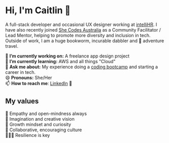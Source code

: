 <!--
**watsbeat/watsbeat** is a ✨ _special_ ✨ repository because its `README.md` (this file) appears on your GitHub profile.

Here are some ideas to get you started:

- 🔭 I’m currently working on ...
- 🌱 I’m currently learning ...
- 👯 I’m looking to collaborate on ...
- 🤔 I’m looking for help with ...
- 💬 Ask me about ...
- 📫 How to reach me: ...
- 😄 Pronouns: ...
- ⚡ Fun fact: ...
-->

# Hi, I'm Caitlin 👋

A full-stack developer and occasional UX designer working at [intelliHR](https://intellihr.co). I have also recently joined [She Codes Australia](https://shecodes.com.au/) as a Community Facilitator / Lead Mentor, helping to promote more diversity and inclusion in tech. Outside of work, I am a huge bookworm, incurable dabbler and 💜 adventure travel.

🔭 **I’m currently working on:** A freelance app design project<br>
🌱 **I’m currently learning:** AWS and all things "Cloud"<br>
💬 **Ask me about:** My experience doing a [coding bootcamp](https://coderacademy.edu.au/coding-courses/coding-bootcamps/fast-track) and starting a career in tech.<br>
😄 **Pronouns:** She/Her <br>
📫 **How to reach me**: [LinkedIn](https://www.linkedin.com/in/watsonbeaton/) 💼

## My values

💖 Empathy and open-mindness always<br>
🚀 Imagination and creative vision<br>
🔭 Growth mindset and curiosity<br>
🙌 Collaborative, encouraging culture<br>
🧗🏼‍♀️ Resilience is key
